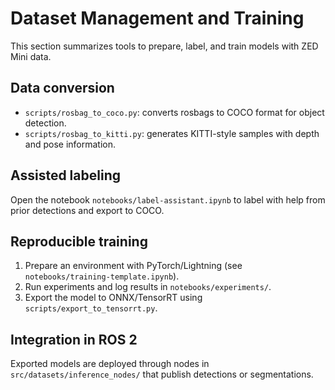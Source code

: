 # Dataset Management and Training

This section summarizes tools to prepare, label, and train models with ZED Mini data.

## Data conversion
- `scripts/rosbag_to_coco.py`: converts rosbags to COCO format for object detection.
- `scripts/rosbag_to_kitti.py`: generates KITTI-style samples with depth and pose information.

## Assisted labeling
Open the notebook `notebooks/label-assistant.ipynb` to label with help from prior detections and export to COCO.

## Reproducible training
1. Prepare an environment with PyTorch/Lightning (see `notebooks/training-template.ipynb`).
2. Run experiments and log results in `notebooks/experiments/`.
3. Export the model to ONNX/TensorRT using `scripts/export_to_tensorrt.py`.

## Integration in ROS 2
Exported models are deployed through nodes in `src/datasets/inference_nodes/` that publish detections or segmentations.
